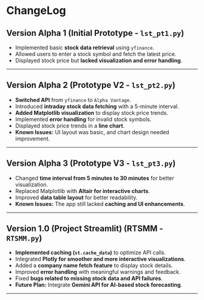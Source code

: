 # ChangeLog

## Version Alpha 1 (Initial Prototype - `lst_pt1.py`)
- Implemented basic **stock data retrieval** using `yfinance`.
- Allowed users to enter a stock symbol and fetch the latest price.
- Displayed stock price but **lacked visualization and error handling**.

---

## Version Alpha 2 (Prototype V2 - `lst_pt2.py`)
- **Switched API** from `yfinance` to `Alpha Vantage`.
- Introduced **intraday stock data fetching** with a 5-minute interval.
- **Added Matplotlib visualization** to display stock price trends.
- Implemented **error handling** for invalid stock symbols.
- Displayed stock price trends in a **line chart**.
- **Known Issues:** UI layout was basic, and chart design needed improvement.

---

## Version Alpha 3 (Prototype V3 - `lst_pt3.py`)
- Changed **time interval from 5 minutes to 30 minutes** for better visualization.
- Replaced Matplotlib with **Altair for interactive charts**.
- Improved **data table layout** for better readability.
- **Known Issues:** The app still lacked **caching and UI enhancements**.

---

## Version 1.0 (**Project Streamlit**) (RTSMM - `RTSMM.py`)
- **Implemented caching (`st.cache_data`)** to optimize API calls.
- Integrated **Plotly for smoother and more interactive visualizations**.
- Added a **company name fetch feature** to display stock details.
- Improved **error handling** with meaningful warnings and feedback. 
- Fixed **bugs related to missing stock data and API failures**.
- **Future Plan:** Integrate **Gemini API for AI-based stock forecasting**.

---

